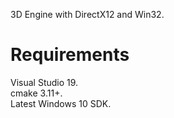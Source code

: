3D Engine with DirectX12 and Win32.

# Requirements
Visual Studio 19.\
cmake 3.11+.\
Latest Windows 10 SDK.


